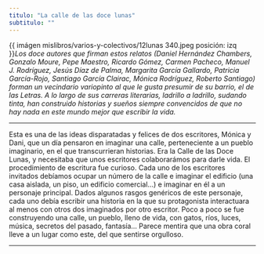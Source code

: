 ```yaml
---
titulo: "La calle de las doce lunas"
subtitulo: ""
---
```

{{ imágen mislibros/varios-y-colectivos/12lunas 340.jpeg posición: izq
}}_Los doce autores que firman estos relatos (Daniel Hernández Chambers, Gonzalo Moure, Pepe Maestro, Ricardo Gómez, Carmen Pacheco, Manuel J. Rodríguez, Jesús Díaz de Palma, Margarita García Gallardo, Patricia García-Rojo, Santiago García Clairac, Mónica Rodríguez, Roberto Santiago) forman un vecindario variopinto al que le gusta presumir de su barrio, el de las Letras. A lo largo de sus carreras literarias, ladrillo a ladrillo, sudando tinta, han construido historias y sueños siempre convencidos de que no hay nada en este mundo mejor que escribir la vida._

---


Esta es una de las ideas disparatadas y felices de dos escritores, Mónica y Dani, que un día pensaron en imaginar una calle, perteneciente a un pueblo imaginario, en el que transcurrieran historias. Era la Calle de las Doce Lunas, y necesitaba que unos escritores colaborarámos para darle vida. El procedimiento de escritura fue curioso. Cada uno de los escritores invitados debíamos ocupar un número de la calle e imaginar el edificio (una casa aislada, un piso, un edificio comercial...) e imaginar en él a un personaje principal. Dados algunos rasgos genéricos de este personaje, cada uno debía escribir una historia en la que su protagonista interactuara al menos con otros dos imaginados por otro escritor. Poco a poco se fue construyendo una calle, un pueblo, lleno de vida, con gatos, ríos, luces, música, secretos del pasado, fantasía... Parece mentira que una obra coral lleve a un lugar como este, del que sentirse orgulloso.



* * *

